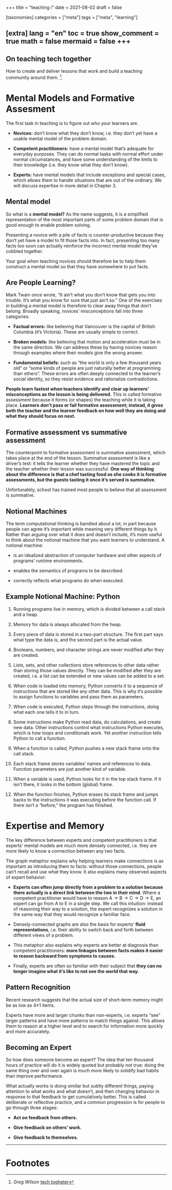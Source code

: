 +++
title = "teaching i"
date = 2021-08-02
draft = false

[taxonomies]
categories = ["meta"]
tags = ["meta", "learning"]

[extra]
lang = "en"
toc = true
show_comment = true
math = false
mermaid = false
+++
---

## On teaching tech together

How to create and deliver lessons that work and build a teaching community around them. [^1].

<!-- more -->
# Mental Models and Formative Assesment

The first task in teaching is to figure out who your learners are.

- **Novices:** don’t know what they don’t know, i.e. they don’t yet have a usable mental model of the problem domain. 

- **Competent practitioners:** have a mental model that’s adequate for everyday purposes. They can do normal tasks with normal effort under normal circumstances, and have some understanding of the limits to their knowledge (i.e. they know what they don’t know). 

- **Experts:** have mental models that include exceptions and special cases, which allows them to handle situations that are out of the ordinary. We will discuss expertise in more detail in Chapter 3. 

## Mental model

So what is a **mental model?** As the name suggests, it is a simplified representation of the most important parts of some problem domain that is good enough to enable problem solving.

Presenting a novice with a pile of facts is counter-productive because they don’t yet have a model to fit those facts into. In fact, presenting too many facts too soon can actually reinforce the incorrect mental model they’ve cobbled together. 

Your goal when teaching novices should therefore be to help them construct a mental model so that they have somewhere to put facts. 

## Are People Learning?

Mark Twain once wrote, “It ain’t what you don’t know that gets you into trouble. It’s what you know for sure that just ain’t so.” One of the exercises in building a mental model is therefore to clear away things that don’t belong. Broadly speaking, novices’ misconceptions fall into three categories:

- **Factual errors:** like believing that Vancouver is the capital of British Columbia (it’s Victoria). These are usually simple to correct.

- **Broken models:** like believing that motion and acceleration must be in the same direction. We can address these by having novices reason through examples where their models give the wrong answer.

- **Fundamental beliefs:** such as “the world is only a few thousand years old” or “some kinds of people are just naturally better at programming than others”. These errors are often deeply connected to the learner’s social identity, so they resist evidence and rationalize contradictions.

**People learn fastest when teachers identify and clear up learners’ misconceptions as the lesson is being delivered.** This is called formative assessment because it forms (or shapes) the teaching while it is taking place. **Learners don’t pass or fail formative assessment; instead, it gives both the teacher and the learner feedback on how well they are doing and what they should focus on next.**

## Formative assessment vs summative assessment

The counterpoint to formative assessment is summative assessment, which takes place at the end of the lesson. Summative assessment is like a driver’s test: it tells the learner whether they have mastered the topic and the teacher whether their lesson was successful. **One way of thinking about the difference is that a chef tasting food as she cooks it is formative assessments, but the guests tasting it once it’s served is summative.**

Unfortunately, school has trained most people to believe that all assessment is summative.

## Notional Machines

The term computational thinking is bandied about a lot, in part because people can agree it’s important while meaning very different things by it. Rather than arguing over what it does and doesn’t include, it’s more useful to think about the notional machine that you want learners to understand. A notional machine:

- is an idealized abstraction of computer hardware and other aspects of programs’ runtime environments.

- enables the semantics of programs to be described.

- correctly reflects what programs do when executed.

## Example Notional Machine: Python


1. Running programs live in memory, which is divided between a call stack and a heap.

2. Memory for data is always allocated from the heap.

3. Every piece of data is stored in a two-part structure. The first part says what type the data is, and the second part is the actual value.

4. Booleans, numbers, and character strings are never modified after they are created.

5. Lists, sets, and other collections store references to other data rather than storing those values directly. They can be modified after they are created, i.e. a list can be extended or new values can be added to a set. 

6. When code is loaded into memory, Python converts it to a sequence of instructions that are stored like any other data. This is why it’s possible to assign functions to variables and pass them as parameters. 

7. When code is executed, Python steps through the instructions, doing what each one tells it to in turn. 

8. Some instructions make Python read data, do calculations, and create new data. Other instructions control what instructions Python executes, which is how loops and conditionals work. Yet another instruction tells Python to call a function. 

9. When a function is called, Python pushes a new stack frame onto the call stack. 

10. Each stack frame stores variables’ names and references to data. Function parameters are just another kind of variable. 

11. When a variable is used, Python looks for it in the top stack frame. If it isn’t there, it looks in the bottom (global) frame.

12. When the function finishes, Python erases its stack frame and jumps backs to the instructions it was executing before the function call. If there isn’t a “before,” the program has finished.


# Expertise and Memory

The key difference between experts and competent practitioners is that experts’ mental models are much more densely connected, i.e. they are more likely to know a connection between any two facts.

The graph metaphor explains why helping learners make connections is as important as introducing them to facts: without those connections, people can’t recall and use what they know. It also explains many observed aspects of expert behavior:

- **Experts can often jump directly from a problem to a solution because there actually is a direct link between the two in their mind**. Where a competent practitioner would have to reason A → B → C → D → E, an expert can go from A to E in a single step. We call this intuition: instead of reasoning their way to a solution, the expert recognizes a solution in the same way that they would recognize a familiar face.

- Densely-connected graphs are also the basis for experts’ **fluid representations**, i.e. their ability to switch back and forth between different views of a problem.

- This metaphor also explains why experts are better at diagnosis than competent practitioners: **more linkages between facts makes it easier to reason backward from symptoms to causes.**

- Finally, experts are often so familiar with their subject that **they can no longer imagine what it’s like to not see the world that way.**

## Pattern Recognition

Recent research suggests that the actual size of short-term memory might be as low as 4±1 items.

Experts have more and larger chunks than non-experts, i.e. experts “see” larger patterns and have more patterns to match things against. This allows them to reason at a higher level and to search for information more quickly and more accurately.

## Becoming an Expert

So how does someone become an expert? The idea that ten thousand hours of practice will do it is widely quoted but probably not true: doing the same thing over and over again is much more likely to solidify bad habits than improve performance.

What actually works is doing similar but subtly different things, paying attention to what works and what doesn’t, and then changing behavior in response to that feedback to get cumulatively better. This is called deliberate or reflective practice, and a common progression is for people to go through three stages:

- **Act on feedback from others.**

- **Give feedback on others’ work.**

- **Give feedback to themselves.**

---
# Footnotes

[^1]: *Greg Wilson* [tech togheter](https://teachtogether.tech/)
